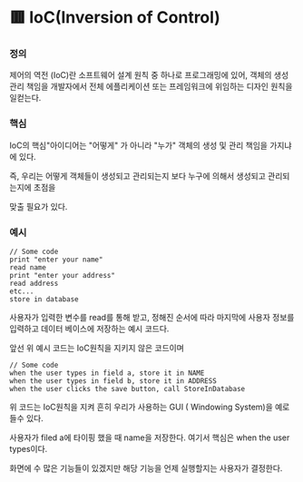 # 🟥 IoC(Inversion of Control)

### 정의

제어의 역전 (IoC)란 소프트웨어 설계 원칙 중 하나로 프로그래밍에 있어, 객체의 생성 관리 책임을 개발자에서 전체 에플리케이션 또는 프레임워크에 위임하는 디자인 원칙을 일컫는다.



### 핵심

IoC의 핵심"아이디어는    "어떻게" 가 아니라 "누가" 객체의 생성 및 관리 책임을 가지냐에 있다.

즉, 우리는 어떻게 객체들이 생성되고 관리되는지 보다 누구에 의해서 생성되고 관리되는지에 초점을

맞출 필요가 있다.&#x20;



### 예시

```
// Some code
print "enter your name"
read name
print "enter your address"
read address
etc...
store in database
```

사용자가 입력한 변수를 read를 통해 받고, 정해진 순서에 따라 마지막에 사용자 정보를 입력하고 데이터 베이스에 저장하는 예시 코드다.



앞선 위 예시 코드는 IoC원칙을 지키지 않은 코드이며&#x20;

```
// Some code
when the user types in field a, store it in NAME
when the user types in field b, store it in ADDRESS
when the user clicks the save button, call StoreInDatabase
```

위 코드는 IoC원칙을 지켜 흔히 우리가 사용하는 GUI ( Windowing System)을 예로 들수 있다.

사용자가 filed a에 타이핑 했을 때 name을 저장한다. 여기서 핵심은 when the user types이다.

화면에 수 많은 기능들이 있겠지만 해당 기능을 언제 실행할지는 사용자가 결정한다.

